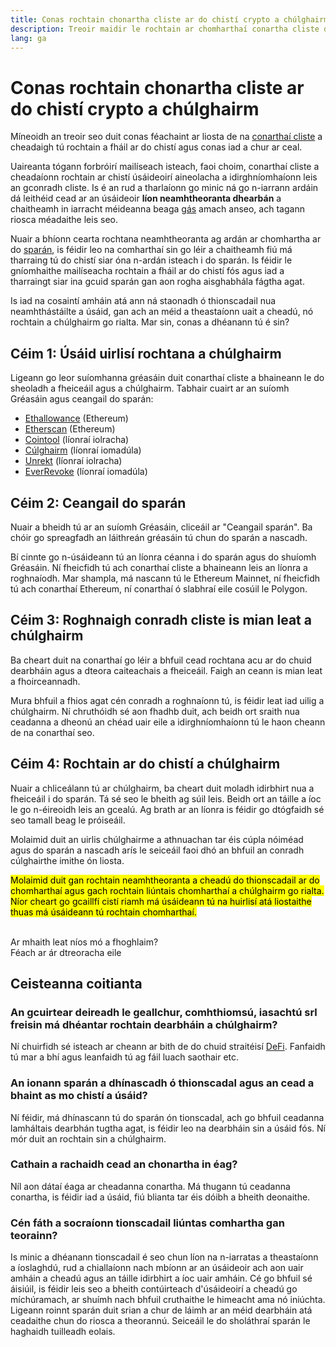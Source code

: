 ```yaml
---
title: Conas rochtain chonartha cliste ar do chistí crypto a chúlghairm
description: Treoir maidir le rochtain ar chomharthaí conartha cliste dúshaothraithe a chúlghairm
lang: ga
---
```


# Conas rochtain chonartha cliste ar do chistí crypto a chúlghairm

Míneoidh an treoir seo duit conas féachaint ar liosta de na [conarthaí cliste](/glossary/#smart-contract) a cheadaigh tú rochtain a fháil ar do chistí agus conas iad a chur ar ceal.

Uaireanta tógann forbróirí mailíseach isteach, faoi choim, conarthaí cliste a cheadaíonn rochtain ar chistí úsáideoirí aineolacha a idirghníomhaíonn leis an gconradh cliste. Is é an rud a tharlaíonn go minic ná go n-iarrann ardáin dá leithéid cead ar an úsáideoir **líon neamhtheoranta dhearbán** a chaitheamh in iarracht méideanna beaga [gás](/glossary/#gas) amach anseo, ach tagann riosca méadaithe leis seo.

Nuair a bhíonn cearta rochtana neamhtheoranta ag ardán ar chomhartha ar do [sparán](/glossary/#wallet), is féidir leo na comharthaí sin go léir a chaitheamh fiú má tharraing tú do chistí siar óna n-ardán isteach i do sparán. Is féidir le gníomhaithe mailíseacha rochtain a fháil ar do chistí fós agus iad a tharraingt siar ina gcuid sparán gan aon rogha aisghabhála fágtha agat.

Is iad na cosaintí amháin atá ann ná staonadh ó thionscadail nua neamhthástáilte a úsáid, gan ach an méid a theastaíonn uait a cheadú, nó rochtain a chúlghairm go rialta. Mar sin, conas a dhéanann tú é sin?

## Céim 1: Úsáid uirlisí rochtana a chúlghairm

Ligeann go leor suíomhanna gréasáin duit conarthaí cliste a bhaineann le do sheoladh a fheiceáil agus a chúlghairm. Tabhair cuairt ar an suíomh Gréasáin agus ceangail do sparán:

- [Ethallowance](https://ethallowance.com/) (Ethereum)
- [Etherscan](https://etherscan.io/tokenapprovalchecker) (Ethereum)
- [Cointool](https://cointool.app/approve/eth) (líonraí iolracha)
- [Cúlghairm](https://revoke.cash/) (líonraí iomadúla)
- [Unrekt](https://app.unrekt.net/) (líonraí iolracha)
- [EverRevoke](https://everrise.com/everrevoke/) (líonraí iomadúla)

## Céim 2: Ceangail do sparán

Nuair a bheidh tú ar an suíomh Gréasáin, cliceáil ar "Ceangail sparán". Ba chóir go spreagfadh an láithreán gréasáin tú chun do sparán a nascadh.

Bí cinnte go n-úsáideann tú an líonra céanna i do sparán agus do shuíomh Gréasáin. Ní fheicfidh tú ach conarthaí cliste a bhaineann leis an líonra a roghnaíodh. Mar shampla, má nascann tú le Ethereum Mainnet, ní fheicfidh tú ach conarthaí Ethereum, ní conarthaí ó slabhraí eile cosúil le Polygon.

## Céim 3: Roghnaigh conradh cliste is mian leat a chúlghairm

Ba cheart duit na conarthaí go léir a bhfuil cead rochtana acu ar do chuid dearbháin agus a dteora caiteachais a fheiceáil. Faigh an ceann is mian leat a fhoirceannadh.

Mura bhfuil a fhios agat cén conradh a roghnaíonn tú, is féidir leat iad uilig a chúlghairm. Ní chruthóidh sé aon fhadhb duit, ach beidh ort sraith nua ceadanna a dheonú an chéad uair eile a idirghníomhaíonn tú le haon cheann de na conarthaí seo.

## Céim 4: Rochtain ar do chistí a chúlghairm

Nuair a chliceálann tú ar chúlghairm, ba cheart duit moladh idirbhirt nua a fheiceáil i do sparán. Tá sé seo le bheith ag súil leis. Beidh ort an táille a íoc le go n-éireoidh leis an gcealú. Ag brath ar an líonra is féidir go dtógfaidh sé seo tamall beag le próiseáil.

Molaimid duit an uirlis chúlghairme a athnuachan tar éis cúpla nóiméad agus do sparán a nascadh arís le seiceáil faoi dhó an bhfuil an conradh cúlghairthe imithe ón liosta.

<mark>Molaimid duit gan rochtain neamhtheoranta a cheadú do thionscadail ar do chomharthaí agus gach rochtain liúntais chomharthaí a chúlghairm go rialta. Níor cheart go gcaillfí cistí riamh má úsáideann tú na huirlisí atá liostaithe thuas má úsáideann tú rochtain chomharthaí.</mark>

 <br />

<InfoBanner shouldSpaceBetween emoji=":eyes:">
  <div>Ar mhaith leat níos mó a fhoghlaim?</div>
  <ButtonLink href="/guides/">
    Féach ar ár dtreoracha eile
  </ButtonLink>
</InfoBanner>

## Ceisteanna coitianta

### An gcuirtear deireadh le geallchur, comhthiomsú, iasachtú srl freisin má dhéantar rochtain dearbháin a chúlghairm?

Ní chuirfidh sé isteach ar cheann ar bith de do chuid straitéisí [DeFi](/glossary/#defi). Fanfaidh tú mar a bhí agus leanfaidh tú ag fáil luach saothair etc.

### An ionann sparán a dhínascadh ó thionscadal agus an cead a bhaint as mo chistí a úsáid?

Ní féidir, má dhínascann tú do sparán ón tionscadal, ach go bhfuil ceadanna lamháltais dearbhán tugtha agat, is féidir leo na dearbháin sin a úsáid fós. Ní mór duit an rochtain sin a chúlghairm.

### Cathain a rachaidh cead an chonartha in éag?

Níl aon dátaí éaga ar cheadanna conartha. Má thugann tú ceadanna conartha, is féidir iad a úsáid, fiú blianta tar éis dóibh a bheith deonaithe.

### Cén fáth a socraíonn tionscadail liúntas comhartha gan teorainn?

Is minic a dhéanann tionscadail é seo chun líon na n-iarratas a theastaíonn a íoslaghdú, rud a chiallaíonn nach mbíonn ar an úsáideoir ach aon uair amháin a cheadú agus an táille idirbhirt a íoc uair amháin. Cé go bhfuil sé áisiúil, is féidir leis seo a bheith contúirteach d'úsáideoirí a cheadú go míchúramach, ar shuímh nach bhfuil cruthaithe le himeacht ama nó iniúchta. Ligeann roinnt sparán duit srian a chur de láimh ar an méid dearbháin atá ceadaithe chun do riosca a theorannú. Seiceáil le do sholáthraí sparán le haghaidh tuilleadh eolais.
